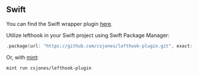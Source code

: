 ## Swift

You can find the Swift wrapper plugin [here](https://github.com/csjones/lefthook-plugin).

Utilize lefthook in your Swift project using Swift Package Manager:

```swift
.package(url: "https://github.com/csjones/lefthook-plugin.git", exact: "1.9.2"),
```

Or, with [mint](https://github.com/yonaskolb/Mint):

```bash
mint run csjones/lefthook-plugin
```
